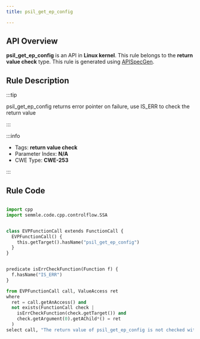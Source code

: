 ```yaml
---
title: psil_get_ep_config

---
```



## API Overview
**psil_get_ep_config** is an API in **Linux kernel**. This rule belongs to the **return value check** type. This rule is generated using [APISpecGen](../../tools/APISpecGen).
## Rule Description

:::tip

psil_get_ep_config returns error pointer on failure, use IS_ERR to check the return value

:::

:::info

- Tags: **return value check**
- Parameter Index: **N/A**
- CWE Type: **CWE-253**

:::

## Rule Code
```python

import cpp
import semmle.code.cpp.controlflow.SSA


class EVPFunctionCall extends FunctionCall {
  EVPFunctionCall() {
    this.getTarget().hasName("psil_get_ep_config")
  }
}


predicate isErrCheckFunction(Function f) {
  f.hasName("IS_ERR") 
}

from EVPFunctionCall call, ValueAccess ret
where
  ret = call.getAnAccess() and
  not exists(FunctionCall check |
    isErrCheckFunction(check.getTarget()) and
    check.getArgument(0).getAChild*() = ret
  )
select call, "The return value of psil_get_ep_config is not checked with IS_ERR."
    
```